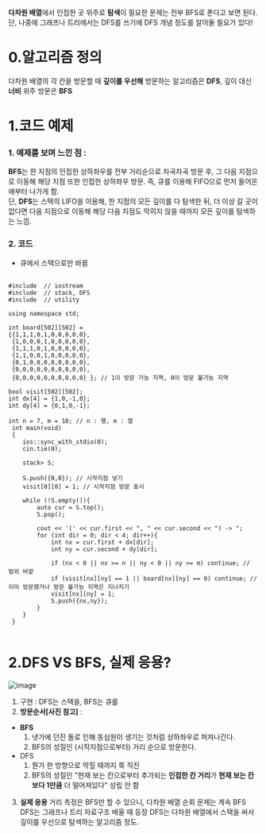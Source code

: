 **다차원 배열**에서 인접한 곳 위주로 **탐색**이 필요한 문제는 전부 BFS로 푼다고 보면 된다.</br>
단, 나중에 그래프나 트리에서는 DFS를 쓰기에 DFS 개념 정도를 알아둘 필요가 있다!
</br>


0.알고리즘 정의
===
다차원 배열의 각 칸을 방문할 때 **깊이를 우선해** 방문하는 알고리즘은 **DFS**,
깊이 대신 **너비** 위주 방문은 **BFS**

1.코드 예제
===
### 1. 예제를 보며 느낀 점 : </br>
  **BFS**는 한 지점의 인접한 상하좌우를 전부 거리순으로 차곡차곡 방문 후, 그 다음 지점으로 이동해 해당 
지점 또한 인접한 상하좌우 방문. 즉, 큐를 이용해 FIFO으로 먼저 들어온 애부터 나가게 함. </br>
  단, **DFS**는 스택의 LIFO을 이용해, 한 지점의 모든 깊이를 다 탐색한 뒤, 더 이상 갈 곳이 없다면 다음 지점으로 이동해
 해당 다음 지점도 막히지 않을 때까지 모든 깊이를 탐색하는 느낌. </br>
### 2. 코드
- 큐에서 스택으로만 바뀜
<pre>
 <code>
#include <iostream> // iostream
#include <stack> // stack, DFS
#include <utility> // utility

using namespace std;

int board[502][502] = 
{{1,1,1,0,1,0,0,0,0,0},
 {1,0,0,0,1,0,0,0,0,0},
 {1,1,1,0,1,0,0,0,0,0},
 {1,1,0,0,1,0,0,0,0,0},
 {0,1,0,0,0,0,0,0,0,0},
 {0,0,0,0,0,0,0,0,0,0},
 {0,0,0,0,0,0,0,0,0,0} }; // 1이 방문 가능 지역, 0이 방문 불가능 지역

bool visit[502][502];
int dx[4] = {1,0,-1,0};
int dy[4] = {0,1,0,-1};

int n = 7, m = 10; // n : 행, m : 열
 int main(void)
 {
    ios::sync_with_stdio(0);
    cin.tie(0);

    stack<pair<int,int>> S;

    S.push({0,0}); // 시작지점 넣기
    visit[0][0] = 1; // 시작지점 방문 표시

    while (!S.empty()){
        auto cur = S.top();
        S.pop();

        cout << '(' << cur.first << ", " << cur.second << ") -> ";
        for (int dir = 0; dir < 4; dir++){
            int nx = cur.first + dx[dir];
            int ny = cur.second + dy[dir];

            if (nx < 0 || nx >= n || ny < 0 || ny >= m) continue; // 범위 바깥
            if (visit[nx][ny] == 1 || board[nx][ny] == 0) continue; // 이미 방문했거나 방문 불가능 지역은 지나치기
            visit[nx][ny] = 1;
            S.push({nx,ny});
        }
    }
 }
 </code>
</pre>

2.DFS VS BFS, 실제 응용?
===
![image](https://github.com/minjikimkim2222/study/assets/96869808/4c0935c6-2b14-4cc3-9006-0d2f3778c484)

1. 구현 : DFS는 스택을, BFS는 큐를
2. **방문순서[사진 참고]** :
 - **BFS**
   1. 냇가에 던진 돌로 인해 동심원이 생기는 것처럼 상하좌우로 퍼져나간다.
   2. BFS의 성질인 (시작지점으로부터) 거리 순으로 방문한다.
 - DFS </br>
   1. 뭔가 한 방향으로 막힐 때까지 쭉 직진
   2. BFS의 성질인 "현재 보는 칸으로부터 추가되는 **인접한 칸 거리**가 **현재 보는 칸보다 1만큼** 더 떨어져있다" 성립 안 함

3. **실제 응용**
   거리 측정은 BFS만 할 수 있으니, 다차원 배열 순회 문제는 계속 BFS </br>
   DFS는 그래프나 트리 자료구조 배울 때 등장
   DFS는 다차원 배열에서 스택을 써서 깊이를 우선으로 탐색하는 알고리즘 정도.
